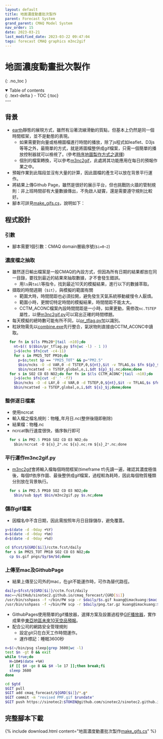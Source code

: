 ```yaml
---
layout: default
title: 地面濃度動畫批次製作
parent: Forecast System
grand_parent: CMAQ Model System
nav_order: 15
date: 2023-03-21
last_modified_date: 2023-03-22 09:47:04
tags: forecast CMAQ graphics m3nc2gif
---
```


# 地面濃度動畫批次製作

{: .no_toc }

<details open markdown="block">
  <summary>
    Table of contents
  </summary>
  {: .text-delta }
- TOC
{:toc}
</details>
---

## 背景

- [earth][earth]靜態的展現方式，雖然有沿著流線滑動的質點，但基本上仍然是同一個時間框架，並不是動態的表現。
  - 如果需要對向量或格柵圖檔進行時間的播放，除了js程式如leaflet、D3js等等之外，最簡單的方式，就是將圖檔整併成gif檔案，只需一個簡單的播放控制器就可以檢視了。(參考[時序地圖製作方式之選擇](https://sinotec2.github.io/FAQ/2023/02/07/TSM_select.html))
  - 個別的檔案轉換，可以參考[m3nc2gif][m3nc2gif]，此處將其功能應用在每日的預報作業之中。
- 預報作業到此階段並沒有大量的計算，因此圖檔的產生可以放在背景平行運作。
- 將結果上傳Github Page，雖然是很好的展示平台，但也挑戰防火牆的管制規則：非上班時間卻有大量數據傳出，不免啟人疑竇，還是需要遵守規則比較好。
- 腳本可詳見[make_gifs.cs][make_gifs]，說明如下：

## 程式設計

### 引數

- 腳本需要1個引數：CMAQ domain層級序號(`$i=0~2`)

### 濃度檔之抽取

- 雖然逐日輸出檔案是一般CMAQ的內設方式，但因為所有日期的結果都放在同一目錄，要找到最近的結果來抽取數據，才不會發生錯誤。
  - 用`ls`與`tail`等指令，找到最近10天的模擬結果，進行以下的數據萃取。
- 擷取的時間週期（`$it`），與模擬的範圍有關
  - 範圍大時，時間間距也必須拉開，避免發生天氣系統移動緩慢令人厭煩。
  - 範圍小時，更關切特定時間的模擬結果，時間間距不能太大。
  - CCTM_ACONC檔案內設時間間距是一小時，如果更動，需修改`nc.TSTEP`屬性，以便[m3nc2gif.py][m3nc2gif]可以寫出正確的時間標題。
- 每天模擬的總時數可能有所不同，以[pr_tflag.py](../../utilities/netCDF/pr_tflag.md)加以識別。
- 粒狀物需先以[combine.exe](../POST/run_combMM_R_DM.md)先行整合，氣狀物則直接由CCTM_ACONC中讀取。

```bash
  for fn in $(ls PMs20*|tail -n10);do
    nt=$(( $($bin/pr_tflag.py $fn|wc -l) - 1 ))
    j=$(echo $fn|cut -c4-11)
    for s in PM25_TOT PM10;do
      p=$s;test $p == "PM25_TOT" && p="PM2.5"
      $bin/ncks -O -d VAR,0 -d TSTEP,0,${nt},$it -v TFLAG,$s $fn ${p}_$j.nc
      $bin/ncatted -a TSTEP,global,o,i,$dt ${p}_$j.nc;done;done
  for s in SO2 CO O3 NO2;do for fn in $(ls CCTM_ACONC*|tail -n10);do
    j=$(echo $fn|cut -d'_' -f7)
    $bin/ncks -O -d LAY,0 -d VAR,0 -d TSTEP,0,${nt},$it -v TFLAG,$s $fn ${s}_$j
    $bin/ncatted -a TSTEP,global,o,i,$dt ${s}_$j;done;done
```

### 整併逐日檔案

- 使用ncrcat
- 輸入檔之檔名規則：物種_年月日.nc(整併後隨即刪除)
- 結果檔：物種.nc
- ncrcat執行速度很快，循序執行即可

```python
  for s in PM2.5 PM10 SO2 CO O3 NO2;do
    $bin/ncrcat -O ${s}_2*.nc ${s}.nc;rm ${s}_2*.nc;done
```

### 平行運作m3nc2gif.py

- [m3nc2gif][m3nc2gif]會將輸入檔每個時間框架(timeframe tf)先讀一遍，確認其濃度極值後，每個tf依序作圖、最後整併成gif檔案，過程較為耗時，因此每個物質種類分別放在背景執行。

```bash
  for s in PM2.5 PM10 SO2 CO O3 NO2;do
    $bin/sub $pyt $bin/m3nc2gif.py $s.nc;done
```

### 儲存gif檔案

- 因檔名中不含日期，因此需按照年月日目錄儲存，避免覆蓋。

```bash
y=$(date -d -0day +%Y)
m=$(date -d -0day +%m)
d=$(date -d -0day +%d)

cd $fcst/${GRD[$i]}/cctm.fcst/daily
for s in PM25_TOT PM10 SO2 CO O3 NO2;do
  cp $s.gif pngs/$y/$m/$d;done
```

### 上傳至mac及GithubPage

- 結果上傳至公司外的mac，在git不能運作時，可作為替代路徑。

```bash
daily=$fcst/${GRD[$i]}/cctm.fcst/daily
mac=~/GitHub/sinotec2.github.io/cmaq_forecast/{GRD[$i]}
/usr/bin/sshpass -f ~/bin/PW scp -r $daily/$s.gif kuang@imackuang:$mac
/usr/bin/sshpass -f ~/bin/PW scp -r $daily/png.tar.gz kuang@imackuang:$mac
```

- GithubPages使用簡單的gif播放器，選擇方案及設置過程參[GIF播放器](../../utilities/Graphics/HTML/gif_player.md)，實作成果參[東亞地區未來10天空品預報](https://sinotec2.github.io/cmaq_forecast/)。
- 配合公司的網路安全管理規則
  - 設定git只在白天工作時間運作。
  - 運作標記：睡眠3600秒

```bash
n=$(~/bin/psg sleep|grep 3600|wc -l)
test $n -gt 0 && exit
while true;do
  H=10#$(date +%H)
  if [[ $H -ge 8 && $H -le 17 ]];then break;fi
  sleep 3600
done

cd $gtd
$GIT pull
$GIT add cmaq_forecast/${GRD[$i]}/*.g*
$GIT commit -m "revised PMF.gif $rundate"
$GIT push https://sinotec2:$TOKEN@github.com/sinotec2/sinotec2.github.io.git master >> ~/bat.log
```

## 完整腳本下載

{% include download.html content="地面濃度動畫批次製作[make_gifs.cs][make_gifs]" %}

[m3nc2gif]: ../../utilities/Graphics/wrf-python/4.m3nc2gif "m3nc檔案轉GIF之wrf-python程式"
[earth]: <https://sinotec2.github.io/Focus-on-Air-Quality/utilities/Graphics/earth> "earth套件之應用"
[make_gifs]: https://github.com/sinotec2/Focus-on-Air-Quality/blob/main/GridModels/ForecastSystem/make_gifs.cs "地面濃度動畫批次製作腳本"